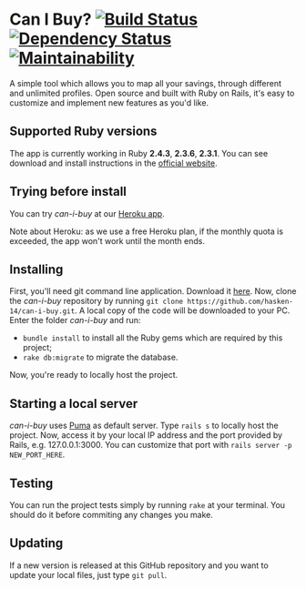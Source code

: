 # Can I Buy? [![Build Status](https://travis-ci.org/hasken-14/can-i-buy.svg?branch=master)](https://travis-ci.org/hasken-14/can-i-buy) [![Dependency Status](https://beta.gemnasium.com/badges/github.com/hasken-14/can-i-buy.svg)](https://beta.gemnasium.com/projects/github.com/hasken-14/can-i-buy) [![Maintainability](https://api.codeclimate.com/v1/badges/14333236233f66a20c6e/maintainability)](https://codeclimate.com/github/hasken-14/can-i-buy/maintainability)

A simple tool which allows you to map all your savings, through different and unlimited profiles. Open source and built with Ruby on Rails, it's easy to customize and implement new features as you'd like.

## Supported Ruby versions

The app is currently working in Ruby __2.4.3__, __2.3.6__, __2.3.1__. You can see download and install instructions in the [official website](https://www.ruby-lang.org/en/).

## Trying before install

You can try _can-i-buy_ at our [Heroku app](https://can-i-buy.herokuapp.com/). 

Note about Heroku: as we use a free Heroku plan, if the monthly quota is exceeded, the app won't work until the month ends.

## Installing

First, you'll need git command line application. Download it [here](https://git-scm.com/downloads).
Now, clone the _can-i-buy_ repository by running `git clone https://github.com/hasken-14/can-i-buy.git`. A local copy of the code will be downloaded to your PC. Enter the folder _can-i-buy_ and run:

* `bundle install` to install all the Ruby gems which are required by this project;
* `rake db:migrate` to migrate the database.

Now, you're ready to locally host the project.

## Starting a local server

_can-i-buy_ uses [Puma](https://github.com/puma/puma) as default server. Type `rails s` to locally host the project.
Now, access it by your local IP address and the port provided by Rails, e.g. 127.0.0.1:3000. You can customize that port with `rails server -p NEW_PORT_HERE`.

## Testing

You can run the project tests simply by running `rake` at your terminal. You should do it before commiting any changes you make.

## Updating

If a new version is released at this GitHub repository and you want to update your local files, just type `git pull`.
